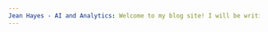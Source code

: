 ```yaml
---
Jean Hayes - AI and Analytics: Welcome to my blog site! I will be writing about all things AI and Analytics here! My aim is to provide practical, hands on experience and patterns that you can leverage within your own organization. 
---
```

